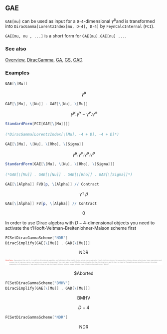## GAE

`GAE[mu]` can be used as input for a `D-4`-dimensional $\gamma^{\mu }$and is transformed into `DiracGamma[LorentzIndex[mu, D-4], D-4]` by `FeynCalcInternal` (`FCI`).

`GAE[mu, nu , ...]` is a short form for `GAE[mu].GAE[nu] ...`.

### See also

[Overview](Extra/FeynCalc.md), [DiracGamma](DiracGamma.md), [GA](GA.md), [GS](GS.md), [GAD](GAD.md).

### Examples

```mathematica
GAE[\[Mu]]
```

$$\hat{\gamma }^{\mu }$$

```mathematica
GAE[\[Mu], \[Nu]] - GAE[\[Nu], \[Mu]]
```

$$\hat{\gamma }^{\mu }.\hat{\gamma }^{\nu }-\hat{\gamma }^{\nu }.\hat{\gamma }^{\mu }$$

```mathematica
StandardForm[FCI[GAE[\[Mu]]]]

(*DiracGamma[LorentzIndex[\[Mu], -4 + D], -4 + D]*)
```

```mathematica
GAE[\[Mu], \[Nu], \[Rho], \[Sigma]]
```

$$\hat{\gamma }^{\mu }.\hat{\gamma }^{\nu }.\hat{\gamma }^{\rho }.\hat{\gamma }^{\sigma }$$

```mathematica
StandardForm[GAE[\[Mu], \[Nu], \[Rho], \[Sigma]]]

(*GAE[\[Mu]] . GAE[\[Nu]] . GAE[\[Rho]] . GAE[\[Sigma]]*)
```

```mathematica
GAE[\[Alpha]] FVD[p, \[Alpha]] // Contract
```

$$\hat{\gamma }\cdot \hat{p}$$

```mathematica
GAE[\[Alpha]] FV[p, \[Alpha]] // Contract
```

$$0$$

In order to use Dirac algebra with $D-4$-dimensional objects you need to activate the t'Hooft-Veltman-Breitenlohner-Maison scheme first

```mathematica
FCSetDiracGammaScheme["NDR"]
DiracSimplify[GAE[\[Mu]] . GAD[\[Mu]]]
```

$$\text{NDR}$$

![01bbyegb2ggmi](img/01bbyegb2ggmi.svg)

$$\text{\$Aborted}$$

```mathematica
FCSetDiracGammaScheme["BMHV"]
DiracSimplify[GAE[\[Mu]] . GAD[\[Mu]]]
```

$$\text{BMHV}$$

$$D-4$$

```mathematica
FCSetDiracGammaScheme["NDR"]
```

$$\text{NDR}$$